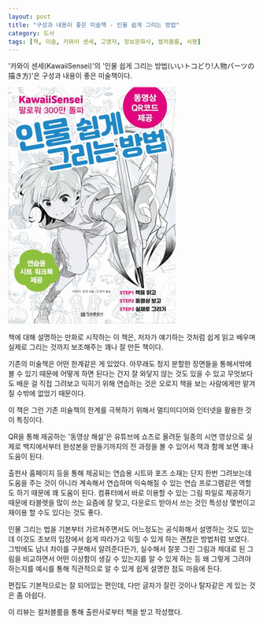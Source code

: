 ```yaml
---
layout: post
title: "구성과 내용이 좋은 미술책 - 인물 쉽게 그리는 방법"
category: 도서
tags: [책, 미술, 카와이 센세, 고영자, 정보문화사, 컬처블룸, 서평]
---
```


'카와이 센세(KawaiiSensei)'의
'인물 쉽게 그리는 방법(いいトコどり!人物パーツの描き方)'은
구성과 내용이 좋은 미술책이다.

![표지](/images/book/iitokodori-jimbutsu-patsu-no-egakikata-book.jpg)

책에 대해 설명하는 만화로 시작하는 이 책은,
저자가 얘기하는 것처럼 쉽게 읽고 배우며 실제로 그리는 것까지 보조해주는 꽤나 잘 만든 책이다.

기존의 미술책은 어떤 한계같은 게 있었다.
아무래도 정지 분할한 장면들을 통해서밖에 볼 수 있기 때문에
어떻게 하면 된다는 건지 잘 와닿지 않는 것도 있을 수 있고
무엇보다도 배운 걸 직접 그려보고 익히기 위해 연습하는 것은
오로지 책을 보는 사람에게만 맡겨질 수밖에 없었기 때문이다.

이 책은 그런 기존 미술책의 한계를 극복하기 위해서
멀티미디어와 인터넷을 활용한 것이 특징이다.

QR을 통해 제공하는 '동영상 해설'은
유튜브에 쇼츠로 올려둔 일종의 시연 영상으로
실제로 백지에서부터 완성본을 만들기까지의 전 과정을 볼 수 있어서
책과 함께 보면 꽤나 도움이 된다.

출판사 홈페이지 등을 통해 제공되는 연습용 시트와 포즈 소재는
단지 한번 그려보는데 도움을 주는 것이 아니라
계속해서 연습하며 익숙해질 수 있는 연습 프로그램같은 역할도 하기 때문에 꽤 도움이 된다.
컴퓨터에서 바로 이용할 수 있는 그림 파일로 제공하기 때문에 타블렛을 많이 쓰는 요즘에 잘 맞고,
다운로드 받아서 쓰는 것인 특성상
몇번이고 재이용 할 수도 있다는 것도 좋다.

인물 그리는 법을 기본부터 가르쳐주면서도
어느정도는 공식화해서 설명하는 것도 있는데
이것도 초보의 입장에서 쉽게 따라가고 익힐 수 있게 하는 괜찮은 방법처럼 보였다.
그밖에도 남녀 차이를 구분해서 알려준다든가,
실수해서 잘못 그린 그림과 제대로 된 그림을 비교하면서
어떤 이상함이 생길 수 있는지를 알 수 있게 하는 등
왜 그렇게 그려야 하는지를 예시를 통해 직관적으로 알 수 있게 쉽게 설명한 점도 마음에 든다.

편집도 기본적으로는 잘 되어있는 편인데,
다만 글자가 잘린 것이나 탈자같은 게 있는 것은 좀 아쉽다.



<div class="im im-info">
이 리뷰는 컬처블룸을 통해 출판사로부터 책을 받고 작성했다.
</div>
